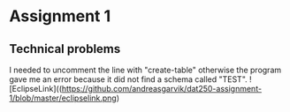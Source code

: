 # Assignment 1

## Technical problems

I needed to uncomment the line with "create-table" otherwise the program gave me an error because it did not find a schema called "TEST".
![EclipseLink]((https://github.com/andreasgarvik/dat250-assignment-1/blob/master/eclipselink.png)
